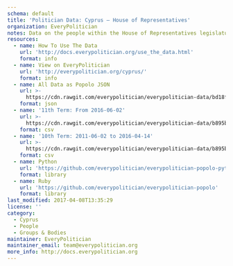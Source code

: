 ```yaml
---
schema: default
title: 'Politician Data: Cyprus — House of Representatives'
organization: EveryPolitician
notes: Data on the people within the House of Representatives legislature of Cyprus.
resources:
  - name: How To Use The Data
    url: 'http://docs.everypolitician.org/use_the_data.html'
    format: info
  - name: View on EveryPolitician
    url: 'http://everypolitician.org/cyprus/'
    format: info
  - name: All Data as Popolo JSON
    url: >-
      https://cdn.rawgit.com/everypolitician/everypolitician-data/bd18fd9b03e338a379ecd55ff171ceb605d8e044/data/Cyprus/House_of_Representatives/ep-popolo-v1.0.json
    format: json
  - name: '11th Term: From 2016-06-02'
    url: >-
      https://cdn.rawgit.com/everypolitician/everypolitician-data/b895b511f4e2fd32c77935e8548497c991974766/data/Cyprus/House_of_Representatives/term-11.csv
    format: csv
  - name: '10th Term: 2011-06-02 to 2016-04-14'
    url: >-
      https://cdn.rawgit.com/everypolitician/everypolitician-data/b895b511f4e2fd32c77935e8548497c991974766/data/Cyprus/House_of_Representatives/term-10.csv
    format: csv
  - name: Python
    url: 'https://github.com/everypolitician/everypolitician-popolo-python'
    format: library
  - name: Ruby
    url: 'https://github.com/everypolitician/everypolitician-popolo'
    format: library
last_modified: 2017-04-08T13:35:29
license: ''
category:
  - Cyprus
  - People
  - Groups & Bodies
maintainer: EveryPolitician
maintainer_email: team@everypolitician.org
more_info: http://docs.everypolitician.org
---
```

